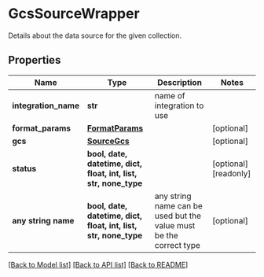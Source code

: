 # GcsSourceWrapper

Details about the data source for the given collection.

## Properties
Name | Type | Description | Notes
------------ | ------------- | ------------- | -------------
**integration_name** | **str** | name of integration to use | 
**format_params** | [**FormatParams**](FormatParams.md) |  | [optional] 
**gcs** | [**SourceGcs**](SourceGcs.md) |  | [optional] 
**status** | **bool, date, datetime, dict, float, int, list, str, none_type** |  | [optional] [readonly] 
**any string name** | **bool, date, datetime, dict, float, int, list, str, none_type** | any string name can be used but the value must be the correct type | [optional]

[[Back to Model list]](../README.md#documentation-for-models) [[Back to API list]](../README.md#documentation-for-api-endpoints) [[Back to README]](../README.md)


